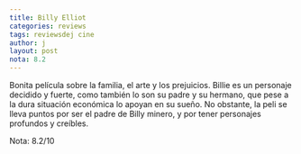 ```yaml
---
title: Billy Elliot
categories: reviews
tags: reviewsdej cine
author: j
layout: post
nota: 8.2
---
```


Bonita película sobre la familia, el arte y los prejuicios. Billie es un personaje decidido y fuerte, como también lo son su padre y su hermano, que pese a la dura situación económica lo apoyan en su sueño. No obstante, la peli se lleva puntos por ser el padre de Billy minero, y por tener personajes profundos y creíbles.

Nota: 8.2/10
